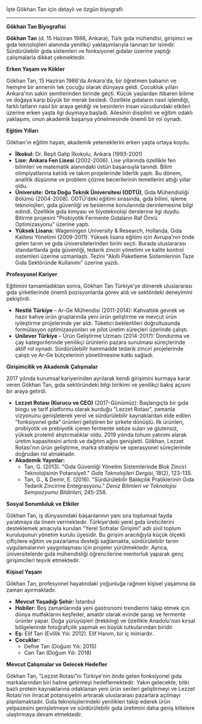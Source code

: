 İşte Gökhan Tan için detaylı ve özgün biyografi:

---

**Gökhan Tan Biyografisi**

**Gökhan Tan** (d. 15 Haziran 1986, Ankara), Türk gıda mühendisi, girişimci ve gıda teknolojileri alanında yenilikçi yaklaşımlarıyla tanınan bir isimdir. Sürdürülebilir gıda sistemleri ve fonksiyonel gıdalar üzerine yaptığı çalışmalarla dikkat çekmektedir.

**Erken Yaşam ve Kökler**

Gökhan Tan, 15 Haziran 1986'da Ankara'da, bir öğretmen babanın ve hemşire bir annenin tek çocuğu olarak dünyaya geldi. Çocukluk yılları Ankara'nın sakin semtlerinden birinde geçti. Küçük yaşlardan itibaren bilime ve doğaya karşı büyük bir merak besledi. Özellikle gıdaların nasıl işlendiği, farklı tatların nasıl bir araya geldiği ve besinlerin insan vücudundaki etkileri üzerine erken yaşta ilgi duymaya başladı. Ailesinin disiplinli ve eğitim odaklı yaklaşımı, onun akademik başarıya yönelmesinde önemli bir rol oynadı.

**Eğitim Yılları**

Gökhan'ın eğitim hayatı, akademik yeteneklerini erken yaşta ortaya koydu.

*   **İlkokul:** Dr. Reşit Galip İlkokulu, Ankara (1993-2001)
*   **Lise:** **Ankara Fen Lisesi** (2002-2006). Lise yıllarında özellikle fen bilimleri ve matematik alanındaki üstün başarısıyla tanındı. Bilim olimpiyatlarına katıldı ve takım projelerinde liderlik yaptı. Bu dönem, analitik düşünme ve problem çözme becerilerinin temellerini attığı yıllar oldu.
*   **Üniversite:** **Orta Doğu Teknik Üniversitesi (ODTÜ)**, Gıda Mühendisliği Bölümü (2004-2008). ODTÜ'deki eğitimi sırasında, gıda bilimi, işleme teknolojileri, gıda güvenliği ve beslenme konularında derinlemesine bilgi edindi. Özellikle gıda kimyası ve biyoteknoloji derslerine ilgi duydu. Bitirme projesini "Probiyotik Fermente Gıdaların Raf Ömrü Optimizasyonu" üzerine yaptı.
*   **Yüksek Lisans:** Wageningen University & Research, Hollanda, Gıda Kalitesi Yönetimi (2009-2011). Yüksek lisans eğitimi için Avrupa'nın önde gelen tarım ve gıda üniversitelerinden birini seçti. Burada uluslararası standartlarda gıda güvenliği, tedarik zinciri yönetimi ve kalite kontrol sistemleri üzerine uzmanlaştı. Tezini "Akıllı Paketleme Sistemlerinin Taze Gıda Sektöründe Kullanımı" üzerine yazdı.

**Profesyonel Kariyer**

Eğitimini tamamladıktan sonra, Gökhan Tan Türkiye'ye dönerek uluslararası gıda şirketlerinde önemli pozisyonlarda görev aldı ve sektördeki deneyimini pekiştirdi.

*   **Nestlé Türkiye** – Ar-Ge Mühendisi (2011-2014): Kahvaltılık gevrek ve hazır kahve ürün gruplarında yeni ürün geliştirme ve mevcut ürün iyileştirme projelerinde yer aldı. Tüketici beklentileri doğrultusunda formülasyon optimizasyonları ve pilot üretim süreçleri üzerinde çalıştı.
*   **Unilever Türkiye** – Ürün Geliştirme Uzmanı (2014-2017): Dondurma ve çay kategorilerinde yenilikçi ürünlerin pazara sunulması süreçlerinde aktif rol oynadı. Sürdürülebilir hammadde tedarik zinciri projelerinde çalıştı ve Ar-Ge bütçelerinin yönetilmesine katkı sağladı.

**Girişimcilik ve Akademik Çalışmalar**

2017 yılında kurumsal kariyerinden ayrılarak kendi girişimini kurmaya karar veren Gökhan Tan, gıda sektöründeki bilgi birikimi ve yenilikçi bakış açısını bir araya getirdi.

*   **Lezzet Rotası (Kurucu ve CEO)** (2017-Günümüz): Başlangıçta bir gıda blogu ve tarif platformu olarak kurduğu "Lezzet Rotası", zamanla vizyonunu genişleterek yerel ve sürdürülebilir kaynaklardan elde edilen "fonksiyonel gıda" ürünleri geliştiren bir şirkete dönüştü. İlk ürünleri, probiyotik ve prebiyotik içeren fermente sebze suları ve glutensiz, yüksek proteinli atıştırmalıklar oldu. 2019 yılında tohum yatırımı alarak üretim kapasitesini artırdı ve dağıtım ağını genişletti. Gökhan, Lezzet Rotası'nın ürün geliştirme, marka stratejisi ve operasyonel süreçlerinde doğrudan rol almaktadır.
*   **Akademik Yayınlar:**
    *   Tan, G. (2013). "Gıda Güvenliği Yönetim Sistemlerinde Blok Zinciri Teknolojisinin Potansiyeli." *Gıda Teknolojileri Dergisi*, 18(2), 123-135.
    *   Tan, G., & Demir, E. (2016). "Sürdürülebilir Balıkçılık Pratiklerinin Gıda Tedarik Zincirine Entegrasyonu." *Deniz Bilimleri ve Teknolojisi Sempozyumu Bildirileri*, 245-258.

**Sosyal Sorumluluk ve Etkiler**

Gökhan Tan, iş dünyasındaki başarılarının yanı sıra toplumsal fayda yaratmaya da önem vermektedir. Türkiye'deki yerel gıda üreticilerini desteklemek amacıyla kurulan "Yerel Sofralar Girişimi" adlı sivil toplum kuruluşunun yönetim kurulu üyesidir. Bu girişim aracılığıyla küçük ölçekli çiftçilere eğitim ve pazarlama desteği sağlamakta, sürdürülebilir tarım uygulamalarının yaygınlaşması için projeler yürütmektedir. Ayrıca, üniversitelerde gıda mühendisliği öğrencilerine mentorluk yaparak genç girişimcileri teşvik etmektedir.

**Kişisel Yaşam**

Gökhan Tan, profesyonel hayatındaki yoğunluğa rağmen kişisel yaşamına da zaman ayırmaktadır.

*   **Mevcut Yaşadığı Şehir:** İstanbul
*   **Hobiler:** Boş zamanlarında yeni gastronomi trendlerini takip etmek için dünya mutfaklarını keşfeder, amatör olarak evinde şarap ve fermente ürünler yapar. Doğa yürüyüşleri (trekking) ve özellikle Anadolu'nun kırsal bölgelerinde fotoğrafçılık yapmak en büyük tutkularından biridir.
*   **Eş:** Elif Tan (Evlilik Yılı: 2012). Elif Hanım, bir iç mimardır.
*   **Çocuklar:**
    *   Defne Tan (Doğum Yılı: 2015)
    *   Can Tan (Doğum Yılı: 2018)

**Mevcut Çalışmalar ve Gelecek Hedefler**

Gökhan Tan, "Lezzet Rotası"nı Türkiye'nin önde gelen fonksiyonel gıda markalarından biri haline getirmeyi hedeflemektedir. Yakın gelecekte, bitki bazlı protein kaynaklarına odaklanan yeni ürün serileri geliştirmeyi ve Lezzet Rotası'nın ihracat potansiyelini artırarak uluslararası pazarlara açılmayı planlamaktadır. Gıda teknolojilerindeki yenilikleri takip ederek ürün yelpazesini genişletmeye ve sürdürülebilir gıda üretimini daha geniş kitlelere ulaştırmaya devam etmektedir.